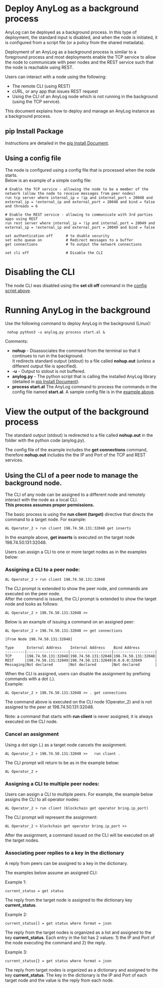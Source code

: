 # Deploy AnyLog as a background process 

AnyLog can be deployed as a background process. In this type of deployment, the standard input is disabled,
 and when the node is initiated, it is configured from a script file (or a policy from the shared metadata).
  
Deployment of an AnyLog as a background process is similar to a foreground process and most deployments 
enable the TCP service to allow the node to communicate with peer nodes and the REST service such that the node is reachable using REST. 

Users can interact with a node using the following:
* The remote CLI (using REST)
* cURL, or any app that issues REST request
* Using the CLI of an AnyLog node which is not running in the background (using the TCP service). 

This document explains how to deploy and manage an AnyLog instance as a background process.

## pip Install Package

Instructions are detailed in the [pip Install Document](Pip%20Install.md#anylog-as-a-_pip_-package).

## Using a config file

The node is configured using a config file that is processed when the node starts.  
Below is an example of a simple config file:

```anylog 
# Enable the TCP service - allowing the node to be a member of the network (allow the node to receive messages from peer nodes)
run tcp server where internal_ip = !ip and internal_port = 20048 and external_ip = !external_ip and external_port = 20048 and bind = false and threads = 6

# Enable the REST service - allowing to communicate with 3rd parties apps using REST
run rest server where internal_ip = !ip and internal_port = 20049 and external_ip = !external_ip and external_port = 20049 and bind = false

set authentication off      # to dsable security
set echo queue on           # Redirect messages to a buffer
get connections             # To output the network connections

set cli off                 # Disable the CLI
```   

# Disabling the CLI

The node CLI was disabled using the **set cli off** command in the [config script above](#using-a-config-file).

# Running AnyLog in the background

Use the following command to deploy AnyLog in the background (Linux):
```anylog
 nohup python3 -u anylog.py process start.al &
```
Comments:
* **nohup** - Disassociates the command from the terminal so that it continues to run in the background.  
It redirects standard output (stdout) to a file called **nohup.out** (unless a different output file is specified).
* **-u** - Output to stdout is not buffered.
* **anylog.py** - The python script that is calling the installed AnyLog library (detailed in [pip Install Document](Pip%20Install.md#anylog-as-a-_pip_-package)).
* **process start.al** The AnyLog command to process the commands in the config file named **start.al**. A sample
 config file is in the [example above](#using-a-config-file).

# View the output of the background process

The standard output (stdout) is redirected to a file called **nohup.out** in the folder with the python code (anylog.py).

The config file of the example includes the **get connections** command, therefore **nohup.out** includes the the 
IP and Port of the TCP and REST services.

## Using the CLI of a peer node to manage the background node. 

The CLI of any node can be assigned to a different node and remotely interact with the node as a local CLI.  
**This process assumes proper permissions.**

The basic process is using the **run client (target)** directive that directs the command to a target node.
For example:
```anylog
AL Operator_2 > run client 198.74.50.131:32048 get inserts
```  
In the example above, **get inserts** is executed on the target node 198.74.50.131:32048.  

Users can assign a CLI to one or more target nodes as in the examples below:  

### Assigning a CLI to a peer node:
```anylog
AL Operator_2 > run client 198.74.50.131:32048
```  
The CLI prompt is extended to show the peer node, and commands are executed on the peer node.    
After the command is issued, the CLI prompt is extended to show the target node and looks as follows:

```anylog
AL Operator_2 > 198.74.50.131:32048 >> 
```

Below is an example of issuing a command on an assigned peer:
```anylog
AL Operator_2 > 198.74.50.131:32048 >> get connections

[From Node 198.74.50.131:32048]

Type      External Address    Internal Address    Bind Address
---------|-------------------|-------------------|-------------------|
TCP      |198.74.50.131:32048|198.74.50.131:32048|198.74.50.131:32048|
REST     |198.74.50.131:32049|198.74.50.131:32049|0.0.0.0:32049      |
Messaging|Not declared       |Not declared       |Not declared       |
```  

When the CLI is assigned, users can disable the assignment by prefixing commands with a dot (**.**).  
Example:
```anylog
AL Operator_2 > 198.74.50.131:32048 >> . get connections
```
The command above is executed on the CLI node (Operator_2) and is not assigned to the peer at 198.74.50.131:32048.

Note: a command that starts with **run client** is never assigned, it is always executed on the CLI node.

### Cancel an assignment

Using a dot sign (**.**) as a target node cancels the assignment.
```anylog
AL Operator_2 > 198.74.50.131:32048 >>   run client .
```  
The CLI prompt will return to be as in the example below:
```anylog
AL Operator_2 > 
```  
 
### Assigning a CLI to multiple peer nodes:

Users can assign a CLI to multiple peers. For example, the example below assigns the CLI to all operator nodes:
 ```anylog
AL Operator_2 > run client (blockchain get operator bring.ip_port)
```
The CLI prompt will represent the assignment:
 ```anylog
AL Operator_2 > blockchain get operator bring.ip_port >>
```
After the assignment, a command issued on the CLI will be executed on all the target nodes.

### Associating peer replies to a key in the dictionary

A reply from peers can be assigned to a key in the dictionary. 

The examples below assume an assigned CLI:

Example 1:
  ```anylog
current_status = get status
```
The reply from the target node is assigned to the dictionary key **current_status**.

Example 2:
  ```anylog
current_status[] = get status where format = json
```
The reply from the target nodes is organized as a list and assigned to the key **current_status**.
Each entry in the list has 2 values: 1) the IP and Port of the node executing the command and 2) the reply.

Example 3:
  ```anylog
current_status{} = get status where format = json
```
The reply from target nodes is organized as a dictionary and assigned to the key **current_status**.
The key in the dictionary is the IP and Port of each target node and the value is the reply from each node.

 
   

